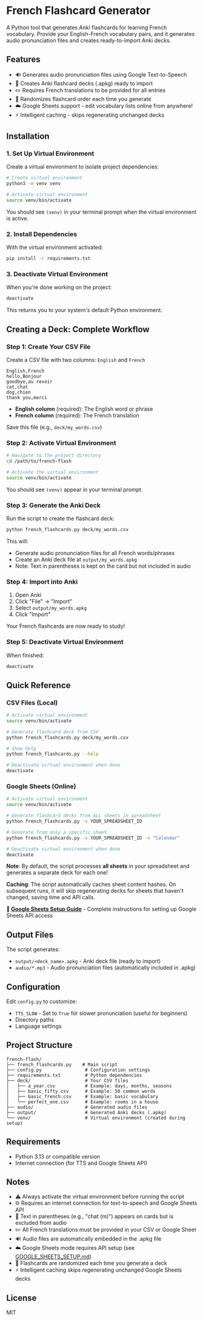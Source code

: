 # French Flashcard Generator

A Python tool that generates Anki flashcards for learning French vocabulary. Provide your English-French vocabulary pairs, and it generates audio pronunciation files and creates ready-to-import Anki decks.

## Features

- 🔊 Generates audio pronunciation files using Google Text-to-Speech
- 📇 Creates Anki flashcard decks (.apkg) ready to import
- ✏️ Requires French translations to be provided for all entries
- 🔀 Randomizes flashcard order each time you generate
- ☁️ Google Sheets support - edit vocabulary lists online from anywhere!
- ⚡ Intelligent caching - skips regenerating unchanged decks

## Installation

### 1. Set Up Virtual Environment

Create a virtual environment to isolate project dependencies:

```bash
# Create virtual environment
python3 -m venv venv

# Activate virtual environment
source venv/bin/activate
```

You should see `(venv)` in your terminal prompt when the virtual environment is active.

### 2. Install Dependencies

With the virtual environment activated:

```bash
pip install -r requirements.txt
```

### 3. Deactivate Virtual Environment

When you're done working on the project:

```bash
deactivate
```

This returns you to your system's default Python environment.

## Creating a Deck: Complete Workflow

### Step 1: Create Your CSV File

Create a CSV file with two columns: `English` and `French`

```csv
English,French
hello,Bonjour
goodbye,au revoir
cat,chat
dog,chien
thank you,merci
```

- **English column** (required): The English word or phrase
- **French column** (required): The French translation

Save this file (e.g., `deck/my_words.csv`)

### Step 2: Activate Virtual Environment

```bash
# Navigate to the project directory
cd /path/to/french-flash

# Activate the virtual environment
source venv/bin/activate
```

You should see `(venv)` appear in your terminal prompt.

### Step 3: Generate the Anki Deck

Run the script to create the flashcard deck:

```bash
python french_flashcards.py deck/my_words.csv
```

This will:
- Generate audio pronunciation files for all French words/phrases
- Create an Anki deck file at `output/my_words.apkg`
- Note: Text in parentheses is kept on the card but not included in audio

### Step 4: Import into Anki

1. Open Anki
2. Click "File" → "Import"
3. Select `output/my_words.apkg`
4. Click "Import"

Your French flashcards are now ready to study!

### Step 5: Deactivate Virtual Environment

When finished:

```bash
deactivate
```

## Quick Reference

### CSV Files (Local)

```bash
# Activate virtual environment
source venv/bin/activate

# Generate flashcard deck from CSV
python french_flashcards.py deck/my_words.csv

# Show help
python french_flashcards.py --help

# Deactivate virtual environment when done
deactivate
```

### Google Sheets (Online)

```bash
# Activate virtual environment
source venv/bin/activate

# Generate flashcard decks from ALL sheets in spreadsheet
python french_flashcards.py -s YOUR_SPREADSHEET_ID

# Generate from only a specific sheet
python french_flashcards.py -s YOUR_SPREADSHEET_ID -n "Calendar"

# Deactivate virtual environment when done
deactivate
```

**Note**: By default, the script processes **all sheets** in your spreadsheet and generates a separate deck for each one!

**Caching**: The script automatically caches sheet content hashes. On subsequent runs, it will skip regenerating decks for sheets that haven't changed, saving time and API calls.

**📖 [Google Sheets Setup Guide](GOOGLE_SHEETS_SETUP.md)** - Complete instructions for setting up Google Sheets API access

## Output Files

The script generates:

- `output/<deck_name>.apkg` - Anki deck file (ready to import)
- `audio/*.mp3` - Audio pronunciation files (automatically included in .apkg)

## Configuration

Edit `config.py` to customize:

- `TTS_SLOW` - Set to `True` for slower pronunciation (useful for beginners)
- Directory paths
- Language settings

## Project Structure

```
french-flash/
├── french_flashcards.py    # Main script
├── config.py                # Configuration settings
├── requirements.txt         # Python dependencies
├── deck/                    # Your CSV files
│   ├── a_year.csv           # Example: days, months, seasons
│   ├── basic_fifty.csv      # Example: 50 common words
│   ├── basic_french.csv     # Example: basic vocabulary
│   └── perfect_one.csv      # Example: rooms in a house
├── audio/                   # Generated audio files
├── output/                  # Generated Anki decks (.apkg)
└── venv/                    # Virtual environment (created during setup)
```

## Requirements

- Python 3.13 or compatible version
- Internet connection (for TTS and Google Sheets API)

## Notes

- ⚠️ Always activate the virtual environment before running the script
- 🌐 Requires an internet connection for text-to-speech and Google Sheets API
- 📝 Text in parentheses (e.g., "chat (m)") appears on cards but is excluded from audio
- ✏️ All French translations must be provided in your CSV or Google Sheet
- 🔊 Audio files are automatically embedded in the .apkg file
- ☁️ Google Sheets mode requires API setup (see [GOOGLE_SHEETS_SETUP.md](GOOGLE_SHEETS_SETUP.md))
- 🔀 Flashcards are randomized each time you generate a deck
- ⚡ Intelligent caching skips regenerating unchanged Google Sheets decks

## License

MIT
